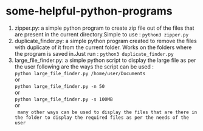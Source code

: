 # some-helpful-python-programs
1. zipper.py: a simple python program to create zip file out of the files that are present in the current directory.Simple to use :
    ```python3 zipper.py ```
2. duplicate_finder.py: a simple python program created to remove the files with duplicate of it from the current folder. Works on the folders where the program is saved in.Just run :
   ```python3 duplicate_finder.py```
3. large_file_finder.py: a simple python script to display the large file as per the user following are the ways the script can be used : <br />
   ```python large_file_finder.py /home/user/Documents```<br />
   or<br />
   ```python large_file_finder.py -n 50```<br />
   or<br />
   ```python large_file_finder.py -s 100MB```<br />
   or<br />
   ``` many other ways can be used to display the files that are there in the folder to display the required files as per the needs of the user```<br />
